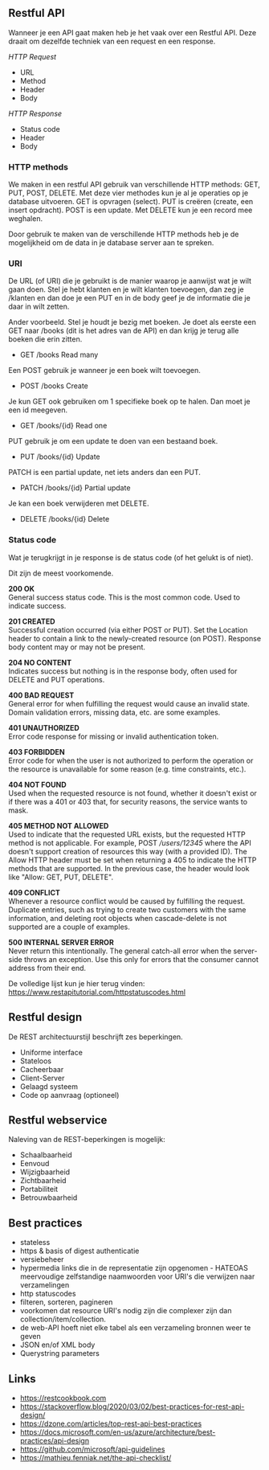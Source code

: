 ## Restful API

Wanneer je een API gaat maken heb je het vaak over een Restful API. Deze draait om dezelfde techniek van een request en een response.

_HTTP Request_
- URL
- Method
- Header
- Body

_HTTP Response_
- Status code
- Header
- Body

### HTTP methods

We maken in een restful API gebruik van verschillende HTTP methods: GET, PUT, POST, DELETE.
Met deze vier methodes kun je al je operaties op je database uitvoeren.
GET is opvragen (select). 
PUT is creëren (create, een insert opdracht).
POST is een update.
Met DELETE kun je een record mee weghalen.

Door gebruik te maken van de verschillende HTTP methods heb je de mogelijkheid om de data in je database server aan te spreken.

### URI

De URL (of URI) die je gebruikt is de manier waarop je aanwijst wat je wilt gaan doen.
Stel je hebt klanten en je wilt klanten toevoegen, dan zeg je /klanten en dan doe je een PUT en in de body geef je de informatie die je daar in wilt zetten.

Ander voorbeeld. Stel je houdt je bezig met boeken. Je doet als eerste een GET naar /books (dit is het adres van de API) en dan krijg je terug alle boeken die erin zitten.

- GET	/books		Read many

Een POST gebruik je wanneer je een boek wilt toevoegen.

- POST	/books		Create

Je kun GET ook gebruiken om 1 specifieke boek op te halen. Dan moet je een id meegeven.

- GET	/books/{id}	Read one

PUT gebruik je om een update te doen van een bestaand boek.

- PUT	/books/{id}	Update

PATCH is een partial update, net iets anders dan een PUT.

- PATCH	/books/{id}	Partial update

Je kan een boek verwijderen met DELETE.

- DELETE 	/books/{id}	Delete

### Status code

Wat je terugkrijgt in je response is de status code (of het gelukt is of niet).

Dit zijn de meest voorkomende.

__200 OK__ <br/>
General success status code. This is the most common code. Used to indicate success.

__201 CREATED__ <br/>
Successful creation occurred (via either POST or PUT). Set the Location header to contain a link to the newly-created resource (on POST). Response body content may or may not be present.

__204 NO CONTENT__ <br/>
Indicates success but nothing is in the response body, often used for DELETE and PUT operations.

__400 BAD REQUEST__ <br/>
General error for when fulfilling the request would cause an invalid state. Domain validation errors, missing data, etc. are some examples.

__401 UNAUTHORIZED__ <br/>
Error code response for missing or invalid authentication token.

__403 FORBIDDEN__ <br/>
Error code for when the user is not authorized to perform the operation or the resource is unavailable for some reason (e.g. time constraints, etc.).

__404 NOT FOUND__ <br/>
Used when the requested resource is not found, whether it doesn't exist or if there was a 401 or 403 that, for security reasons, the service wants to mask.

__405 METHOD NOT ALLOWED__ <br/>
Used to indicate that the requested URL exists, but the requested HTTP method is not applicable. For example, POST _/users/12345_ where the API doesn't support creation of resources this way (with a provided ID). The Allow HTTP header must be set when returning a 405 to indicate the HTTP methods that are supported. In the previous case, the header would look like "Allow: GET, PUT, DELETE".

__409 CONFLICT__ <br/>
Whenever a resource conflict would be caused by fulfilling the request. Duplicate entries, such as trying to create two customers with the same information, and deleting root objects when cascade-delete is not supported are a couple of examples.

__500 INTERNAL SERVER ERROR__ <br/>
Never return this intentionally. The general catch-all error when the server-side throws an exception. Use this only for errors that the consumer cannot address from their end.

De volledige lijst kun je hier terug vinden: https://www.restapitutorial.com/httpstatuscodes.html

## Restful design

De REST architectuurstijl beschrijft zes beperkingen.
- Uniforme interface
- Stateloos
- Cacheerbaar
- Client-Server
- Gelaagd systeem
- Code op aanvraag (optioneel)

## Restful webservice

Naleving van de REST-beperkingen is mogelijk:
- Schaalbaarheid
- Eenvoud
- Wijzigbaarheid
- Zichtbaarheid
- Portabiliteit
- Betrouwbaarheid

## Best practices

- stateless
- https & basis of digest authenticatie
- versiebeheer
- hypermedia links die in de representatie zijn opgenomen - HATEOAS
meervoudige zelfstandige naamwoorden voor URI's die verwijzen naar verzamelingen
- http statuscodes
- filteren, sorteren, pagineren
- voorkomen dat resource URI's nodig zijn die complexer zijn dan collection/item/collection.
- de web-API hoeft niet elke tabel als een verzameling bronnen weer te geven
- JSON en/of XML body
- Querystring parameters

## Links

- https://restcookbook.com
- https://stackoverflow.blog/2020/03/02/best-practices-for-rest-api-design/
- https://dzone.com/articles/top-rest-api-best-practices
- https://docs.microsoft.com/en-us/azure/architecture/best-practices/api-design
- https://github.com/microsoft/api-guidelines
- https://mathieu.fenniak.net/the-api-checklist/

